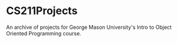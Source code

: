 # CS211Projects
An archive of projects for George Mason University's Intro to Object Oriented Programming course.

